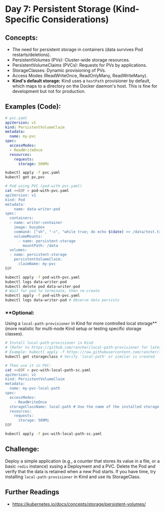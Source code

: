 # **Day 7: Persistent Storage (Kind-Specific Considerations)**

 ## **Concepts:**
* The need for persistent storage in containers (data survives Pod restarts/deletions).
* PersistentVolumes (PVs): Cluster-wide storage resources.
* PersistentVolumeClaims (PVCs): Requests for PVs by applications.
* StorageClasses: Dynamic provisioning of PVs.
* Access Modes (ReadWriteOnce, ReadOnlyMany, ReadWriteMany).
* **Kind's default storage:** Kind uses a `hostPath` provisioner by default, which maps to a directory on the Docker daemon's host. This is fine for development but not for production.

## **Examples (Code):**


```yaml
# pvc.yaml 
apiVersion: v1
kind: PersistentVolumeClaim
metadata:
  name: my-pvc
spec:
  accessModes:
  - ReadWriteOnce
  resources:
    requests:
      storage: 500Mi
```

```bash
kubectl apply -f pvc.yaml
kubectl get pv,pvc

# Pod using PVC (pod-with-pvc.yaml)
cat <<EOF > pod-with-pvc.yaml
apiVersion: v1
kind: Pod
metadata:
    name: data-writer-pod
spec:
  containers:
  - name: writer-container
    image: busybox
    command: ["sh", "-c", "while true; do echo $(date) >> /data/test.txt; sleep 5; done"]
    volumeMounts:
      - name: persistent-storage
        mountPath: /data
  volumes:
  - name: persistent-storage
    persistentVolumeClaim:
      claimName: my-pvc
EOF

kubectl apply -f pod-with-pvc.yaml
kubectl logs data-writer-pod
kubectl delete pod data-writer-pod
# Wait for pod to terminate, then re-create
kubectl apply -f pod-with-pvc.yaml
kubectl logs data-writer-pod # Observe data persists
```

### **Optional: 
Using a `local-path-provisioner` in Kind for more controlled local storage** (more realistic for multi-node Kind setup or testing specific storage classes).
```bash
# Install local-path-provisioner in Kind
# (Refer to https://github.com/rancher/local-path-provisioner for latest instructions)
# Example: kubectl apply -f https://raw.githubusercontent.com/rancher/local-path-provisioner/master/deploy/local-path-storage.yaml
kubectl get storageclass # Verify 'local-path' or similar is created

# Then use it in PVC:
cat <<EOF > pvc-with-local-path-sc.yaml
apiVersion: v1
kind: PersistentVolumeClaim
metadata:
  name: my-pvc-local-path
spec:
  accessModes:
    - ReadWriteOnce
  storageClassName: local-path # Use the name of the installed storage class
  resources:
    requests:
      storage: 500Mi
EOF

kubectl apply -f pvc-with-local-path-sc.yaml
```

## **Challenge:** 
Deploy a simple application (e.g., a counter that stores its value in a file, or a basic `redis` instance) xusing a Deployment and a PVC. Delete the Pod and verify that the data is retained when a new Pod starts. If you have time, try installing `local-path-provisioner` in Kind and use its StorageClass.

## Further Readings
* https://kubernetes.io/docs/concepts/storage/persistent-volumes/